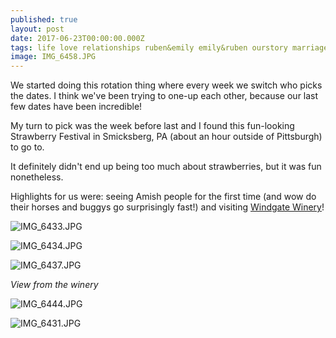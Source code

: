 ```yaml
---
published: true
layout: post
date: 2017-06-23T00:00:00.000Z
tags: life love relationships ruben&emily emily&ruben ourstory marriage lifestyle engagement family wedding dates weeklydates travel healthytravel
image: IMG_6458.JPG
---
```


We started doing this rotation thing where every week we switch who picks the dates. I think we've been trying to one-up each other, because our last few dates have been incredible!

My turn to pick was the week before last and I found this fun-looking Strawberry Festival in Smicksberg, PA (about an hour outside of Pittsburgh) to go to.

It definitely didn't end up being too much about strawberries, but it was fun nonetheless. 

Highlights for us were: seeing Amish people for the first time (and wow do their horses and buggys go surprisingly fast!) and visiting [Windgate Winery](http://www.windgatevineyards.com/)!

![IMG_6433.JPG](/content/IMG_6433.JPG)

![IMG_6434.JPG](/content/IMG_6434.JPG)

![IMG_6437.JPG](/content/IMG_6437.JPG)

*View from the winery*

![IMG_6444.JPG](/content/IMG_6444.JPG)

![IMG_6431.JPG](/content/IMG_6431.JPG)
